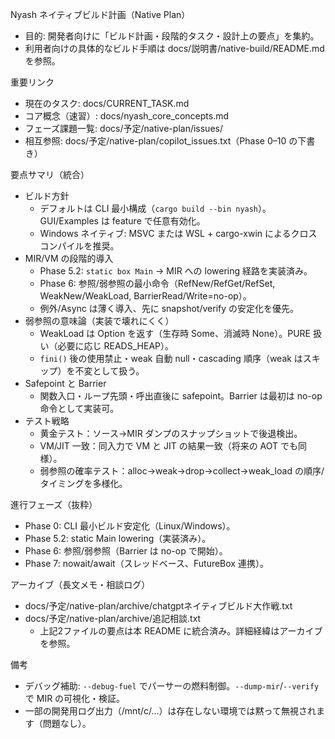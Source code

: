 Nyash ネイティブビルド計画（Native Plan）

- 目的: 開発者向けに「ビルド計画・段階的タスク・設計上の要点」を集約。
- 利用者向けの具体的なビルド手順は docs/説明書/native-build/README.md を参照。

重要リンク
- 現在のタスク: docs/CURRENT_TASK.md
- コア概念（速習）: docs/nyash_core_concepts.md
- フェーズ課題一覧: docs/予定/native-plan/issues/
- 相互参照: docs/予定/native-plan/copilot_issues.txt（Phase 0–10 の下書き）

要点サマリ（統合）
- ビルド方針
  - デフォルトは CLI 最小構成（`cargo build --bin nyash`）。GUI/Examples は feature で任意有効化。
  - Windows ネイティブ: MSVC または WSL + cargo-xwin によるクロスコンパイルを推奨。
- MIR/VM の段階的導入
  - Phase 5.2: `static box Main` → MIR への lowering 経路を実装済み。
  - Phase 6: 参照/弱参照の最小命令（RefNew/RefGet/RefSet, WeakNew/WeakLoad, BarrierRead/Write=no-op）。
  - 例外/Async は薄く導入、先に snapshot/verify の安定化を優先。
- 弱参照の意味論（実装で壊れにくく）
  - WeakLoad は Option<Ref> を返す（生存時 Some、消滅時 None）。PURE 扱い（必要に応じ READS_HEAP）。
  - `fini()` 後の使用禁止・weak 自動 null・cascading 順序（weak はスキップ）を不変として扱う。
- Safepoint と Barrier
  - 関数入口・ループ先頭・呼出直後に safepoint。Barrier は最初は no-op 命令として実装可。
- テスト戦略
  - 黄金テスト：ソース→MIR ダンプのスナップショットで後退検出。
  - VM/JIT 一致：同入力で VM と JIT の結果一致（将来の AOT でも同様）。
  - 弱参照の確率テスト：alloc→weak→drop→collect→weak_load の順序/タイミングを多様化。

進行フェーズ（抜粋）
- Phase 0: CLI 最小ビルド安定化（Linux/Windows）。
- Phase 5.2: static Main lowering（実装済み）。
- Phase 6: 参照/弱参照（Barrier は no-op で開始）。
- Phase 7: nowait/await（スレッドベース、FutureBox 連携）。

アーカイブ（長文メモ・相談ログ）
- docs/予定/native-plan/archive/chatgptネイティブビルド大作戦.txt
- docs/予定/native-plan/archive/追記相談.txt
  - 上記2ファイルの要点は本 README に統合済み。詳細経緯はアーカイブを参照。

備考
- デバッグ補助: `--debug-fuel` でパーサーの燃料制御。`--dump-mir`/`--verify` で MIR の可視化・検証。
- 一部の開発用ログ出力（/mnt/c/...）は存在しない環境では黙って無視されます（問題なし）。
